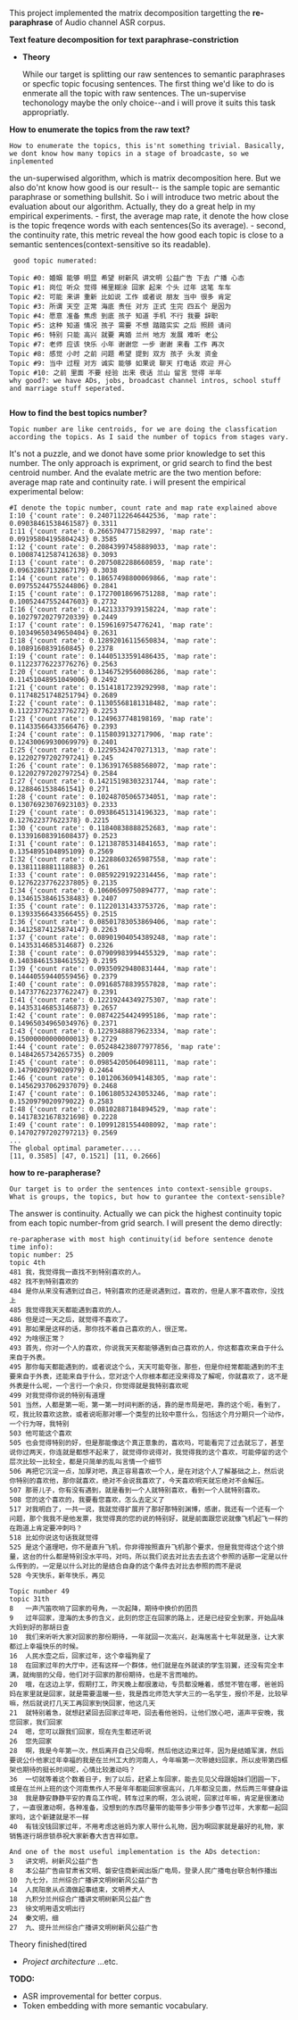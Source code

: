 This project implemented the matrix decomposition targetting the **re-paraphrase** of Audio channel ASR corpus.

**Text feature decomposition for text paraphrase-constriction**

- **Theory**

    While our target is splitting our raw sentences to semantic paraphrases or specfic topic focusing sentences. The first thing we'd like 
to do is enmerate all the topic with raw sentences. The un-supervise techonology maybe the only choice--and i will prove it suits this task appropriatly. 

**How to enumerate the topics from the raw text?**

    How to enumerate the topics, this is'nt something trivial. Basically, we dont know how many topics in a stage of broadcaste, so we inplemented
the un-superwised algorithm, which is matrix decomposition here. But we also do'nt know how good is our result-- is the sample topic are semantic paraphrase
or something bullshit. So i will introduce two metric about the evaluation about our algorithm. Actually, they do a great help in my empirical experiments.
    - first, the average map rate, it denote the how close is the topic freqence words with each sentences(So its average).
    - second, the continuity rate, this metric reveal the how good each topic is close to a semantic sentences(context-sensitive so its readable).
```
 good topic numerated:
 
Topic #0: 婚姻 能够 明显 希望 树新风 讲文明 公益广告 下去 广播 心态
Topic #1: 岗位 听众 觉得 稀里糊涂 回家 起来 个头 过年 这笔 车车
Topic #2: 可能 来讲 重新 比如说 工作 或者说 朋友 当中 很多 肯定
Topic #3: 所谓 天空 正常 海底 责任 对方 正式 生完 四五个 是因为
Topic #4: 愿意 准备 焦虑 到底 孩子 知道 手机 不行 我要 辞职
Topic #5: 这种 知道 情况 孩子 需要 不想 踏踏实实 之后 照顾 请问
Topic #6: 特别 只能 高兴 就要 离婚 兰州 地方 发展 难听 老公
Topic #7: 老师 应该 快乐 小年 谢谢您 一步 谢谢 来看 工作 再次
Topic #8: 感觉 小时 之前 问题 希望 提到 双方 孩子 头发 资金
Topic #9: 当中 过程 对方 诚实 能够 如果说 聊天 打电话 欢迎 开心
Topic #10: 之前 里面 不要 经验 出来 夜话 兰山 留言 觉得 半年
why good?: we have ADs, jobs, broadcast channel intros, school stuff and marriage stuff seperated.


```

**How to find the best topics number?**

    Topic number are like centroids, for we are doing the classfication according the topics. As I said the number of topics from stages vary.
It's not a puzzle, and we donot have some prior knowledge to set this number. The only approach is expriment, or grid search to find the 
best centroid number. And the evalate metric are the two mention before: average map rate and continuity rate. i will present the empirical 
experimental below:
```
#I denote the topic number, count rate and map rate explained above
I:10 {'count rate': 0.24071122646442536, 'map rate': 0.09038461538461587} 0.3311
I:11 {'count rate': 0.2665704771582997, 'map rate': 0.09195804195804243} 0.3585
I:12 {'count rate': 0.20843997458889033, 'map rate': 0.10087412587412638} 0.3093
I:13 {'count rate': 0.2075082288660859, 'map rate': 0.09632867132867179} 0.3038
I:14 {'count rate': 0.18657498800069866, 'map rate': 0.09755244755244806} 0.2841
I:15 {'count rate': 0.17270018696751288, 'map rate': 0.10052447552447603} 0.2732
I:16 {'count rate': 0.14213337939158224, 'map rate': 0.10279720279720339} 0.2449
I:17 {'count rate': 0.1596169754776241, 'map rate': 0.10349650349650404} 0.2631
I:18 {'count rate': 0.12892016115650834, 'map rate': 0.1089160839160845} 0.2378
I:19 {'count rate': 0.14405133591486435, 'map rate': 0.11223776223776276} 0.2563
I:20 {'count rate': 0.13467529560086286, 'map rate': 0.11451048951049006} 0.2492
I:21 {'count rate': 0.15141817239292998, 'map rate': 0.11748251748251794} 0.2689
I:22 {'count rate': 0.11305568181318482, 'map rate': 0.11223776223776272} 0.2253
I:23 {'count rate': 0.1249637748198169, 'map rate': 0.11433566433566476} 0.2393
I:24 {'count rate': 0.1158039132717906, 'map rate': 0.12430069930069979} 0.2401
I:25 {'count rate': 0.12295342470271313, 'map rate': 0.12202797202797241} 0.245
I:26 {'count rate': 0.13639176588568072, 'map rate': 0.12202797202797254} 0.2584
I:27 {'count rate': 0.14215198303231744, 'map rate': 0.1288461538461541} 0.271
I:28 {'count rate': 0.10248705065734051, 'map rate': 0.13076923076923103} 0.2333
I:29 {'count rate': 0.09386451314196323, 'map rate': 0.127622377622378} 0.2215
I:30 {'count rate': 0.11840838888252683, 'map rate': 0.13391608391608437} 0.2523
I:31 {'count rate': 0.12138785314841653, 'map rate': 0.1354895104895109} 0.2569
I:32 {'count rate': 0.12288603265987558, 'map rate': 0.1381118881118883} 0.261
I:33 {'count rate': 0.08592291922314456, 'map rate': 0.12762237762237805} 0.2135
I:34 {'count rate': 0.10606509750894777, 'map rate': 0.13461538461538483} 0.2407
I:35 {'count rate': 0.11220131433753726, 'map rate': 0.13933566433566455} 0.2515
I:36 {'count rate': 0.08501783053869406, 'map rate': 0.14125874125874147} 0.2263
I:37 {'count rate': 0.08901904054389248, 'map rate': 0.1435314685314687} 0.2326
I:38 {'count rate': 0.07909983994455329, 'map rate': 0.14038461538461552} 0.2195
I:39 {'count rate': 0.09350929480831444, 'map rate': 0.14440559440559456} 0.2379
I:40 {'count rate': 0.09168578839557828, 'map rate': 0.14737762237762247} 0.2391
I:41 {'count rate': 0.12219244349275307, 'map rate': 0.14353146853146873} 0.2657
I:42 {'count rate': 0.08742254424995186, 'map rate': 0.14965034965034976} 0.2371
I:43 {'count rate': 0.12293488879623334, 'map rate': 0.15000000000000013} 0.2729
I:44 {'count rate': 0.052484238077977856, 'map rate': 0.1484265734265735} 0.2009
I:45 {'count rate': 0.09854205064098111, 'map rate': 0.1479020979020979} 0.2464
I:46 {'count rate': 0.10120636094148305, 'map rate': 0.14562937062937079} 0.2468
I:47 {'count rate': 0.10618053243053246, 'map rate': 0.1520979020979022} 0.2583
I:48 {'count rate': 0.08102887184894529, 'map rate': 0.14178321678321698} 0.2228
I:49 {'count rate': 0.10991281554408092, 'map rate': 0.14702797202797213} 0.2569
...
The global optimal parameter.....
[11, 0.3585] [47, 0.1521] [11, 0.2666]
```

**how to re-parapherase?**

    Our target is to order the sentences into context-sensible groups. What is groups, the topics, but how to gurantee the context-sensible?
The answer is continuity. Actually we can pick the highest continuity topic from each topic number-from grid search. I will present the demo
directly:
```
re-parapherase with most high continuity(id before sentence denote time info):
topic number: 25
topic 4th
481	我，我觉得我一直找不到特别喜欢的人。
482	找不到特别喜欢的
484	是你从来没有遇到过自己，特别喜欢的还是说遇到过，喜欢的，但是人家不喜欢你，没找上
485	我觉得我天天都能遇到喜欢的人。
486	但是过一天之后，就觉得不喜欢了。
491	那如果是这样的话，那你找不着自己喜欢的人，很正常。
492	为啥很正常？
493	首先，你对一个人的喜欢，你说我天天都能够遇到自己喜欢的人，你这都喜欢来自于什么来自于外表。
495	那你每天都能遇到的，或者说这个么，天天可能夸张，那些，但是你经常都能遇到的不主要来自于外表，还能来自于什么，您对这个人你根本都还没来得及了解呢，你就喜欢了，这不是外表是什么呢，一个言行一个余只，你觉得就是我特别喜欢呢
499	对我觉得你说的特别有道理
501	当然，人都是第一呃，第一第一时间判断的话，靠的是市局是吧，靠的这个呃，看到了，哎，我比较喜欢这款，或者说呃那对哪一个类型的比较中意什么，包括这个月分期只一个动作，一个行为呀，我特别
503	他可能这个喜欢
505	也会觉得特别的好，但是那能像这个真正意象的，喜欢吗，可能看完了过去就忘了，甚至说你过两天，你连就是都想不起来了，就觉得你说得对，我觉得我的这个喜欢，可能停留的这个层次比较一比较全，都是只简单的乱叫言情一个细节
506	再把它沉淀一点，加厚对吧，真正容易喜欢一个人，是在对这个人了解基础之上，然后说你特别的喜欢他，那你就喜欢，绝对不会说我喜欢了，今天喜欢明天就忘绝对不会解压。
507	那哥儿子，你有没有遇到，就是看到一个人就特别喜欢，看到一个人就特别喜欢。
508	您的这个喜欢的，我要看您喜欢，怎么去定义了
517	对我明白了，一共一说，我就觉得扩展开了那好那特别渊博，感谢，我还有一个还有一个问题，那个我我不是他发票，我觉得真的您的说的特别好，就是前面跟您说就像飞机起飞一样的在跑道上肯定要冲刺吗？
518	比如你说这句话我就觉得
525	是这个道理吧，你不是直升飞机，你非得按照直升飞机那个要求，但是我觉得这个这个排量，这台的什么都是特别没水平吗，对吗，所以我们说去对比去去去这个参照的话那一定是以什么传到的，一定是以什么对比的是结合自身的这个条件去对比去参照的而不是说
528	今天快乐，新年快乐，再见

Topic number 49
topic 31th
8	一声汽笛吹响了回家的号角，一次起降，期待中换价的团员
9	过年回家，澄海的太多的含义，此刻的您正在回家的路上，还是已经安全到家，开始品味大妈到好的那胡日查
10	我们来听听大家对回家的那份期待，一年就回一次高兴，赵海居高十七年就是涨，让大家都过上幸福快乐的时候。
16	人民水壶之后，回家过年，这个幸福狗星了
18	在回家过年的大厅中，还有这样一个群体，他们就是在外就读的学生羽翼，还没有完全丰满，就绚丽的父母，他们对于回家的那份期待，也是不言而喻的。
20	哦，在这边上学，假期打工，昨天晚上都很激动，专员都没睡着，感觉不管在哪，爸爸妈妈在家里就是回家，就是需要温暖一些，我是西北师范大学大三的一名学生，报价不是，比较早嘛，然后就说打几天工再回家到快回家，他这几天
21	就特别着急，就想赶紧回去回家过年吧，回去看他爸妈，让他们放心吧，道声平安晚，我您回家，我们回家
24	嗯，您可以跟我们回家，现在先生都还听说
26	您先回家
28	啊，我是今年第一次，然后离开自己父母啊，然后他这边来过年，因为是结婚军演，然后要说公仆他家过年幸福的我是在兰州工大的河南人，今年嘛第一次带媳妇回家，所以皮带第四框架也期待的挺长时间呢，心情比较激动吗？
36	一切就等着这个数着日子，到了以后，赶紧上车回家，能去见见父母跟姐妹们团圆一下，或是在兰州上班的这个河南焦作人不是年年都能回家很高兴，几年都没见面，然后两三年健身运
38	我是静安静静平安的青岛工作呢，转车过来的啊，怎么说呢，回家过年嘛，肯定是很激动了，一直很激动啊，各种准备，没想到的东西尽量带的能带多少带多少春节过年，大家都一起回家吗，这个新建就是不一样
40	有钱没钱回家过年，不用考虑这爸妈为家人带什么礼物，因为啊回家就是最好的礼物，家销售逐行胡彦锁恭祝大家新春大吉吉祥如意。

And one of the most useful implementation is the ADs detection:
3	讲文明，树新风公益广告
8	本公益广告由甘肃省文明、磐安住商新闻出版广电局，登录人民广播电台联合制作播出
10	九七分，兰州综合广播讲文明树新风公益广告
14	人民阳泉从点滴做起事结束，文明养犬人
18	九积分兰州综合广播讲文明树新风公益广告
23	徐文明用语文明出行
24	秦文明，细
27	九、提升兰州综合广播讲文明树新风公益广告
```

Theory finished(tired

- *Project architecture*
...etc.


**TODO:**

- ASR improvemental for better corpus.
- Token embedding with more semantic vocabulary.




